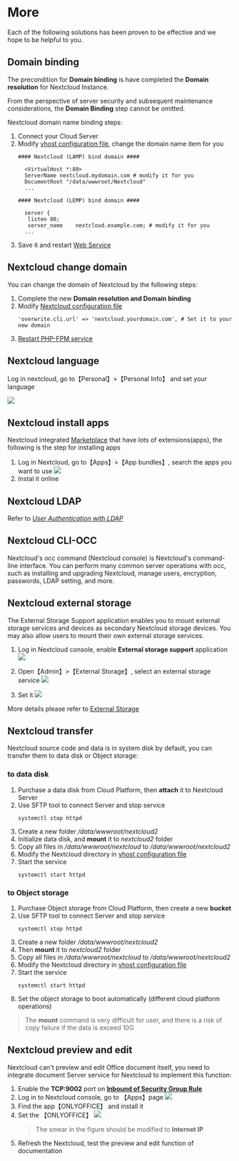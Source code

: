 # More

Each of the following solutions has been proven to be effective and we hope to be helpful to you.

## Domain binding

The precondition for **Domain binding** is have completed the **Domain resolution** for Nextcloud Instance.

From the perspective of server security and subsequent maintenance considerations, the **Domain Binding** step cannot be omitted.

Nextcloud domain name binding steps:

1. Connect your Cloud Server
2. Modify [vhost configuration file](/stack-components.md#apache), change the domain name item for you
   ```text
   #### Nextcloud (LAMP) bind domain #### 

     <VirtualHost *:80>
     ServerName nextcloud.mydomain.com # modify it for you
     DocumentRoot "/data/wwwroot/Nextcloud"
     ...
     
   #### Nextcloud (LEMP) bind domain #### 

     server {
      listen 80;
      server_name    nextcloud.example.com; # modify it for you
     ...

   ```
3. Save it and restart [Web Service](/admin-services.md#apache)


## Nextcloud change domain

You can change the domain of Nextcloud by the following steps:

1. Complete the new **Domain resolution and Domain binding**
2. Modify [Nextcloud configuration file](/stack-components.html#nextcloud)
   ```
   'overwrite.cli.url' => 'nextcloud.yourdomain.com', # Set it to your new domain
   ```
3. [Restart PHP-FPM service](/admin-services.html#php-fpm)

## Nextcloud language

Log in nextcloud, go to【Personal】>【Personal Info】 and set your language

![](https://libs.websoft9.com/Websoft9/DocsPicture/en/nextcloud/nextcloud-mylanguage-websoft9.png)

## Nextcloud install apps

Nextcloud integrated [Marketplace](https://marketplace.nextcloud.com/) that have lots of extensions(apps), the following is the step for installing apps

1. Log in Nextcloud, go to【Apps】>【App bundles】, search the apps you want to use
   ![](https://libs.websoft9.com/Websoft9/DocsPicture/en/nextcloud/nextcloud-backendmk-websoft9.png)
2. Instal it online

## Nextcloud LDAP

Refer to *[User Authentication with LDAP](https://docs.nextcloud.com/server/latest/admin_manual/configuration_user/user_auth_ldap.html)*

## Nextcloud CLI-OCC

Nextcloud's occ command (Nextcloud console) is Nextcloud's command-line interface. You can perform many common server operations with occ, such as installing and upgrading Nextcloud, manage users, encryption, passwords, LDAP setting, and more.

## Nextcloud external storage

The External Storage Support application enables you to mount external storage services and devices as secondary Nextcloud storage devices. You may also allow users to mount their own external storage services.

1. Log in Nextcloud console, enable **External storage support** application
   ![](https://libs.websoft9.com/Websoft9/DocsPicture/en/nextcloud/nextcloud-enablestorage-websoft9.png)

2. Open【Admin】>【External Storage】, select an external storage service
   ![](https://libs.websoft9.com/Websoft9/DocsPicture/en/nextcloud/nextcloud-enablestorage002-websoft9.png)

3. Set it
   ![](https://libs.websoft9.com/Websoft9/DocsPicture/en/nextcloud/nextcloud-auth_mechanism-websoft9.png)

More details please refer to [External Storage](https://docs.nextcloud.com/server/latest/admin_manual/configuration_files/external_storage_configuration_gui.html)

## Nextcloud transfer

Nextcloud source code and data is in system disk by default, you can transfer them to data disk or  Object storage:

### to data disk

1. Purchase a data disk from Cloud Platform, then **attach** it to Nextcloud Server
2. Use SFTP tool to connect Server and stop service
   ```
   systemctl stop httpd
   ```
3. Create a new folder */data/wwwroot/nextcloud2* 
4. Initialize data disk, and **mount** it to *nextcloud2* folder
5. Copy all files in */data/wwwroot/nextcloud* to */data/wwwroot/nextcloud2*  
6. Modify the Nextcloud directory in  [vhost configuration file](/zh/stack-components.html#apache) 
7. Start the service
   ```
   systemctl start httpd
   ```

### to Object storage

1. Purchase Object storage from Cloud Platform, then create a new **bucket**
2. Use SFTP tool to connect Server and stop service
   ```
   systemctl stop httpd
   ```
3. Create a new folder */data/wwwroot/nextcloud2* 
4. Then **mount** it to *nextcloud2* folder
5. Copy all files in */data/wwwroot/nextcloud* to */data/wwwroot/nextcloud2*  
6. Modify the Nextcloud directory in  [vhost configuration file](/zh/stack-components.html#apache) 
7. Start the service
   ```
   systemctl start httpd
   ```
8. Set the object storage to boot automatically (different cloud platform operations)

> The **mount** command is very difficult for user, and there is a risk of copy failure if the data is exceed 10G

## Nextcloud preview and edit

Nextcloud can't preview and edit Office document itself, you need to integrate document Server service for Nextcloud to implement this function:

1. Enable the **TCP:9002** port on **[Inbound of Security Group Rule](https://support.websoft9.com/docs/faq/tech-instance.html)**
2. Log in to Nextcloud console, go to 【Apps】page
	 ![](https://libs.websoft9.com/Websoft9/DocsPicture/en/nextcloud/nextcloud-olpreview-1-websoft9.png)
3. Find the app【ONLYOFFICE】 and install it
4. Set the 【ONLYOFFICE】
   ![](https://libs.websoft9.com/Websoft9/DocsPicture/en/nextcloud/nextcloud-setonlyoffice-websoft9.png)
   > The smear in the figure should be modified to **Internet IP**
5. Refresh the Nextcloud, test the preview and edit function of documentation
